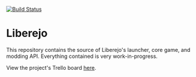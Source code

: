 [![Build Status](https://travis-ci.com/liberejo/liberejo.svg?branch=master)](https://travis-ci.com/liberejo/liberejo)

# Liberejo

This repository contains the source of Liberejo's launcher, core game, and modding API. Everything contained is very work-in-progress.

View the project's Trello board [here](https://trello.com/b/GTWM6LiE/liberejo).
